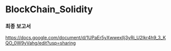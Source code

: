 # BlockChain_Solidity

### 최종 보고서
https://docs.google.com/document/d/1UPaEr5yXwwexlIj3yRi_U2Ikr4h9_3_KQO_0W9yVahg/edit?usp=sharing
